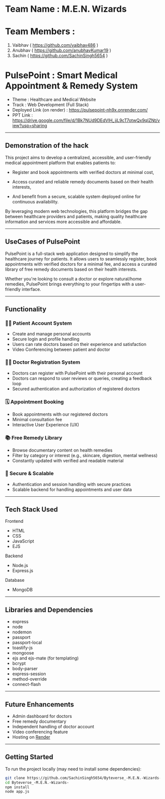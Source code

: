# Team Name : M.E.N. Wizards
# Team Members : 
1) Vaibhav ( https://github.com/vaibhav486 )
2) Anubhav ( https://github.com/anubhavKumar19 )
3) Sachin ( https://github.com/SachinSingh5654 )

# PulsePoint : Smart Medical Appointment & Remedy System
  - Theme : Healthcare and Medical Website
  - Track : Web Development (Full Stack)
  - Deployed Link (on render) : https://pulsepoint-nh9x.onrender.com/
  - PPT Link : https://drive.google.com/file/d/1Bk7NUd9DEdVlH_jjL9cT7otwQx9qIZNt/view?usp=sharing

  ---

## Demonstration of the hack
This project aims to develop a centralized, accessible, and user-friendly medical appointment platform that enables patients to:

- Register and book appointments with verified doctors at minimal cost,

- Access curated and reliable remedy documents based on their health interests,

- And benefit from a secure, scalable system deployed online for continuous availability.

By leveraging modern web technologies, this platform bridges the gap between healthcare providers and patients, making quality healthcare information and services more accessible and affordable.

---

## UseCases of PulsePoint

PulsePoint is a full-stack web application designed to simplify the healthcare journey for patients. It allows users to seamlessly register, book appointments with verified doctors for a minimal fee, and access a curated library of free remedy documents based on their health interests.

Whether you're looking to consult a doctor or explore natural/home remedies, PulsePoint brings everything to your fingertips with a user-friendly interface.

---

## Functionality

### 👨‍⚕ Patient Account System
- Create and manage personal accounts
- Secure login and profile handling
- Users can rate doctors based on their experience and satisfaction
- Video Conferencing between patient and doctor

### 👨‍⚕ Doctor Registration System
- Doctors can register with PulsePoint with their personal account
- Doctors can respond to user reviews or queries, creating a feedback loop
- Secured authentication and authorization of registered doctors

### 🗓 Appointment Booking
- Book appointments with our registered doctors
- Minimal consultation fee
- Interactive User Experience (UX)

### 📚 Free Remedy Library
- Browse documentary content on health remedies
- Filter by category or interest (e.g., skincare, digestion, mental wellness)
- Constantly updated with verified and readable material

### 🔐 Secure & Scalable
- Authentication and session handling with secure practices
- Scalable backend for handling appointments and user data

---

## Tech Stack Used

Frontend  
- HTML  
- CSS  
- JavaScript  
- EJS 

Backend  
- Node.js  
- Express.js  

Database  
- MongoDB 

---

## Libraries and Dependencies

- express  
- node
- nodemon
- passport
- passport-local
- toastify-js
- mongoose
- ejs and ejs-mate (for templating)
- bcrypt
- body-parser
- express-session
- method-override
- connect-flash

---

## Future Enhancements

- Admin dashboard for doctors
- Free remedy documentary
- Independent handling of doctor account
- Video conferencing feature
- Hosting on [Render](https://render.com)

---

## Getting Started

To run the project locally (may need to install some dependencies):

```bash
git clone https://github.com/SachinSingh5654/Byteverse_-M.E.N.-Wizards-.git
cd Byteverse_-M.E.N.-Wizards-
npm install
node app.js
